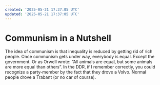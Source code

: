 ```yaml
---
created: '2025-05-21 17:37:05 UTC'
updated: '2025-05-21 17:37:05 UTC'
---
```


# Communism in a Nutshell

The idea of communism is that inequality is reduced by getting rid of rich people. Once communism gets under way, everybody is equal. Except the government. Or as Orwell wrote: “All animals are equal, but some animals are more equal than others”. In the DDR, if I remember correctly, you could recognize a party-member by the fact that they drove a Volvo. Normal people drove a Trabant (or no car of course).

